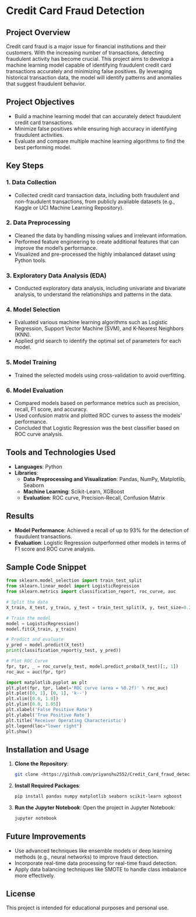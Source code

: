 # Credit Card Fraud Detection

## Project Overview
Credit card fraud is a major issue for financial institutions and their customers. With the increasing number of transactions, detecting fraudulent activity has become crucial. This project aims to develop a machine learning model capable of identifying fraudulent credit card transactions accurately and minimizing false positives. By leveraging historical transaction data, the model will identify patterns and anomalies that suggest fraudulent behavior.

## Project Objectives
- Build a machine learning model that can accurately detect fraudulent credit card transactions.
- Minimize false positives while ensuring high accuracy in identifying fraudulent activities.
- Evaluate and compare multiple machine learning algorithms to find the best performing model.

## Key Steps

### 1. Data Collection
- Collected credit card transaction data, including both fraudulent and non-fraudulent transactions, from publicly available datasets (e.g., Kaggle or UCI Machine Learning Repository).

### 2. Data Preprocessing
- Cleaned the data by handling missing values and irrelevant information.
- Performed feature engineering to create additional features that can improve the model’s performance.
- Visualized and pre-processed the highly imbalanced dataset using Python tools.

### 3. Exploratory Data Analysis (EDA)
- Conducted exploratory data analysis, including univariate and bivariate analysis, to understand the relationships and patterns in the data.

### 4. Model Selection
- Evaluated various machine learning algorithms such as Logistic Regression, Support Vector Machine (SVM), and K-Nearest Neighbors (KNN).
- Applied grid search to identify the optimal set of parameters for each model.

### 5. Model Training
- Trained the selected models using cross-validation to avoid overfitting.

### 6. Model Evaluation
- Compared models based on performance metrics such as precision, recall, F1 score, and accuracy.
- Used confusion matrix and plotted ROC curves to assess the models' performance.
- Concluded that Logistic Regression was the best classifier based on ROC curve analysis.

## Tools and Technologies Used
- **Languages**: Python
- **Libraries**: 
  - **Data Preprocessing and Visualization**: Pandas, NumPy, Matplotlib, Seaborn
  - **Machine Learning**: Scikit-Learn, XGBoost
  - **Evaluation**: ROC curve, Precision-Recall, Confusion Matrix

## Results
- **Model Performance**: Achieved a recall of up to 93% for the detection of fraudulent transactions.
- **Evaluation**: Logistic Regression outperformed other models in terms of F1 score and ROC curve analysis.

## Sample Code Snippet

```python
from sklearn.model_selection import train_test_split
from sklearn.linear_model import LogisticRegression
from sklearn.metrics import classification_report, roc_curve, auc

# Split the data
X_train, X_test, y_train, y_test = train_test_split(X, y, test_size=0.2, random_state=42)

# Train the model
model = LogisticRegression()
model.fit(X_train, y_train)

# Predict and evaluate
y_pred = model.predict(X_test)
print(classification_report(y_test, y_pred))

# Plot ROC Curve
fpr, tpr, _ = roc_curve(y_test, model.predict_proba(X_test)[:, 1])
roc_auc = auc(fpr, tpr)

import matplotlib.pyplot as plt
plt.plot(fpr, tpr, label='ROC curve (area = %0.2f)' % roc_auc)
plt.plot([0, 1], [0, 1], 'k--')
plt.xlim([0.0, 1.0])
plt.ylim([0.0, 1.05])
plt.xlabel('False Positive Rate')
plt.ylabel('True Positive Rate')
plt.title('Receiver Operating Characteristic')
plt.legend(loc="lower right")
plt.show()
```

## Installation and Usage

1. **Clone the Repository**:
   ```bash
   git clone <https://github.com/priyanshu2552/Credit_Card_fraud_detection.git>
   ```

2. **Install Required Packages**:
   ```bash
   pip install pandas numpy matplotlib seaborn scikit-learn xgboost
   ```

3. **Run the Jupyter Notebook**:
   Open the project in Jupyter Notebook:
   ```bash
   jupyter notebook
   ```

## Future Improvements
- Use advanced techniques like ensemble models or deep learning methods (e.g., neural networks) to improve fraud detection.
- Incorporate real-time data processing for real-time fraud detection.
- Apply data balancing techniques like SMOTE to handle class imbalance more effectively.

## License
This project is intended for educational purposes and personal use.
